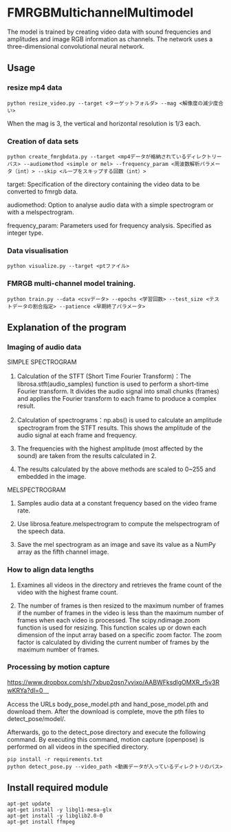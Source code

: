 # FMRGBMultichannelMultimodel
The model is trained by creating video data with sound frequencies and amplitudes and image RGB information as channels.
The network uses a three-dimensional convolutional neural network.

## Usage
### resize mp4 data
```
python resize_video.py --target <ターゲットフォルダ> --mag <解像度の減少度合い>
```
When the mag is 3, the vertical and horizontal resolution is 1/3 each.

### Creation of data sets
```
python create_fmrgbdata.py --target <mp4データが格納されているディレクトリーパス> --audiomethod <simple or mel> --frequency_param <周波数解析パラメータ（int）> --skip <ループをスキップする回数（int）>
```
target: Specification of the directory containing the video data to be converted to fmrgb data.

audiomethod: Option to analyse audio data with a simple spectrogram or with a melspectrogram.

frequency_param: Parameters used for frequency analysis. Specified as integer type.
    
### Data visualisation
```
python visualize.py --target <ptファイル>
```
### FMRGB multi-channel model training.
```
python train.py --data <csvデータ> --epochs <学習回数> --test_size <テストデータの割合指定> --patience <早期終了パラメータ>
```
##  Explanation of the program
### Imaging of audio data
SIMPLE SPECTROGRAM

1. Calculation of the STFT (Short Time Fourier Transform)：The librosa.stft(audio_samples) function is used to perform a short-time Fourier transform. It divides the audio signal into small chunks (frames) and applies the Fourier transform to each frame to produce a complex result.

2. Calculation of spectrograms：np.abs() is used to calculate an amplitude spectrogram from the STFT results. This shows the amplitude of the audio signal at each frame and frequency.

3. The frequencies with the highest amplitude (most affected by the sound) are taken from the results calculated in 2.

4. The results calculated by the above methods are scaled to 0~255 and embedded in the image.

MELSPECTROGRAM

1. Samples audio data at a constant frequency based on the video frame rate.

2. Use librosa.feature.melspectrogram to compute the melspectrogram of the speech data.

3. Save the mel spectrogram as an image and save its value as a NumPy array as the fifth channel image.

### How to align data lengths
1. Examines all videos in the directory and retrieves the frame count of the video with the highest frame count.

2. The number of frames is then resized to the maximum number of frames if the number of frames in the video is less than the maximum number of frames when each video is processed. The scipy.ndimage.zoom function is used for resizing. This function scales up or down each dimension of the input array based on a specific zoom factor. The zoom factor is calculated by dividing the current number of frames by the maximum number of frames.

### Processing by motion capture
https://www.dropbox.com/sh/7xbup2qsn7vvjxo/AABWFksdlgOMXR_r5v3RwKRYa?dl=0　

Access the URLs body_pose_model.pth and hand_pose_model.pth and download them. After the download is complete, move the pth files to detect_pose/model/.

Afterwards, go to the detect_pose directory and execute the following command. By executing this command, motion capture (openpose) is performed on all videos in the specified directory.
```
pip install -r requirements.txt
python detect_pose.py --video_path <動画データが入っているディレクトリのパス>
```

## Install required module
```
apt-get update
apt-get install -y libgl1-mesa-glx
apt-get install -y libglib2.0-0
apt-get install ffmpeg
```
